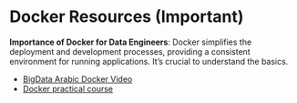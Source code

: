 # Docker Resources (Important)

**Importance of Docker for Data Engineers**: Docker simplifies the deployment and development processes, providing a consistent environment for running applications. It’s crucial to understand the basics.
- [BigData Arabic Docker Video](https://www.youtube.com/watch?v=PrusdhS2lmo&t=14643s)
- [Docker practical course]([https://www.youtube.com/watch?v=PrusdhS2lmo&t=14643s](https://www.youtube.com/playlist?list=PLzNfs-3kBUJnY7Cy1XovLaAkgfjim05RR))


